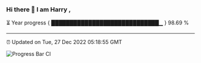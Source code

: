### Hi there 👋 I am Harry , 

⏳ Year progress { █████████████████████████████▁ } 98.69 %

---

⏰ Updated on Tue, 27 Dec 2022 05:18:55 GMT

![Progress Bar CI](https://github.com/duykhang68/duykhang68/workflows/Progress%20Bar%20CI/badge.svg)
